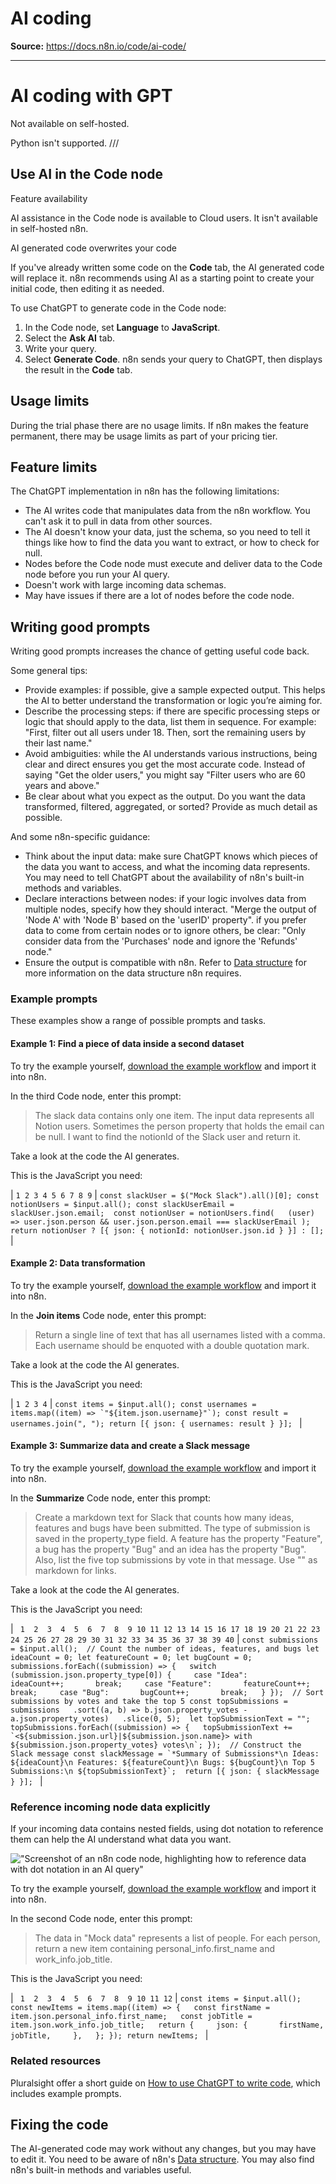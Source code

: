 # AI coding

**Source:** https://docs.n8n.io/code/ai-code/

---

# AI coding with GPT

Not available on self-hosted.

Python isn't supported.
///

## Use AI in the Code node

Feature availability

AI assistance in the Code node is available to Cloud users. It isn't available in self-hosted n8n.

AI generated code overwrites your code

If you've already written some code on the **Code** tab, the AI generated code will replace it. n8n recommends using AI as a starting point to create your initial code, then editing it as needed.

To use ChatGPT to generate code in the Code node:

1. In the Code node, set **Language** to **JavaScript**.
2. Select the **Ask AI** tab.
3. Write your query.
4. Select **Generate Code**. n8n sends your query to ChatGPT, then displays the result in the **Code** tab.

## Usage limits

During the trial phase there are no usage limits. If n8n makes the feature permanent, there may be usage limits as part of your pricing tier.

## Feature limits

The ChatGPT implementation in n8n has the following limitations:

- The AI writes code that manipulates data from the n8n workflow. You can't ask it to pull in data from other sources.
- The AI doesn't know your data, just the schema, so you need to tell it things like how to find the data you want to extract, or how to check for null.
- Nodes before the Code node must execute and deliver data to the Code node before you run your AI query.
- Doesn't work with large incoming data schemas.
- May have issues if there are a lot of nodes before the code node.

## Writing good prompts

Writing good prompts increases the chance of getting useful code back.

Some general tips:

- Provide examples: if possible, give a sample expected output. This helps the AI to better understand the transformation or logic you’re aiming for.
- Describe the processing steps: if there are specific processing steps or logic that should apply to the data, list them in sequence. For example: "First, filter out all users under 18. Then, sort the remaining users by their last name."
- Avoid ambiguities: while the AI understands various instructions, being clear and direct ensures you get the most accurate code. Instead of saying "Get the older users," you might say "Filter users who are 60 years and above."
- Be clear about what you expect as the output. Do you want the data transformed, filtered, aggregated, or sorted? Provide as much detail as possible.

And some n8n-specific guidance:

- Think about the input data: make sure ChatGPT knows which pieces of the data you want to access, and what the incoming data represents. You may need to tell ChatGPT about the availability of n8n's built-in methods and variables.
- Declare interactions between nodes: if your logic involves data from multiple nodes, specify how they should interact. "Merge the output of 'Node A' with 'Node B' based on the 'userID' property". if you prefer data to come from certain nodes or to ignore others, be clear: "Only consider data from the 'Purchases' node and ignore the 'Refunds' node."
- Ensure the output is compatible with n8n. Refer to [Data structure](../../data/data-structure/) for more information on the data structure n8n requires.

### Example prompts

These examples show a range of possible prompts and tasks.

#### Example 1: Find a piece of data inside a second dataset

To try the example yourself, [download the example workflow](../../_workflows/ai-code/find-a-piece-of-data.json) and import it into n8n.

In the third Code node, enter this prompt:

> The slack data contains only one item. The input data represents all Notion users. Sometimes the person property that holds the email can be null. I want to find the notionId of the Slack user and return it.

Take a look at the code the AI generates.

This is the JavaScript you need:

| ``` 1 2 3 4 5 6 7 8 9 ``` | ``` const slackUser = $("Mock Slack").all()[0]; const notionUsers = $input.all(); const slackUserEmail = slackUser.json.email;  const notionUser = notionUsers.find(   (user) => user.json.person && user.json.person.email === slackUserEmail );  return notionUser ? [{ json: { notionId: notionUser.json.id } }] : [];  ``` |

#### Example 2: Data transformation

To try the example yourself, [download the example workflow](../../_workflows/ai-code/data-transformation.json) and import it into n8n.

In the **Join items** Code node, enter this prompt:

> Return a single line of text that has all usernames listed with a comma. Each username should be enquoted with a double quotation mark.

Take a look at the code the AI generates.

This is the JavaScript you need:

| ``` 1 2 3 4 ``` | ``` const items = $input.all(); const usernames = items.map((item) => `"${item.json.username}"`); const result = usernames.join(", "); return [{ json: { usernames: result } }];  ``` |

#### Example 3: Summarize data and create a Slack message

To try the example yourself, [download the example workflow](../../_workflows/ai-code/summarize-data.json) and import it into n8n.

In the **Summarize** Code node, enter this prompt:

> Create a markdown text for Slack that counts how many ideas, features and bugs have been submitted. The type of submission is saved in the property_type field. A feature has the property "Feature", a bug has the property "Bug" and an idea has the property "Bug". Also, list the five top submissions by vote in that message. Use "" as markdown for links.

Take a look at the code the AI generates.

This is the JavaScript you need:

| ```  1  2  3  4  5  6  7  8  9 10 11 12 13 14 15 16 17 18 19 20 21 22 23 24 25 26 27 28 29 30 31 32 33 34 35 36 37 38 39 40 ``` | ``` const submissions = $input.all();  // Count the number of ideas, features, and bugs let ideaCount = 0; let featureCount = 0; let bugCount = 0;  submissions.forEach((submission) => {   switch (submission.json.property_type[0]) {     case "Idea":       ideaCount++;       break;     case "Feature":       featureCount++;       break;     case "Bug":       bugCount++;       break;   } });  // Sort submissions by votes and take the top 5 const topSubmissions = submissions   .sort((a, b) => b.json.property_votes - a.json.property_votes)   .slice(0, 5);  let topSubmissionText = ""; topSubmissions.forEach((submission) => {   topSubmissionText += `<${submission.json.url}|${submission.json.name}> with ${submission.json.property_votes} votes\n`; });  // Construct the Slack message const slackMessage = `*Summary of Submissions*\n Ideas: ${ideaCount}\n Features: ${featureCount}\n Bugs: ${bugCount}\n Top 5 Submissions:\n ${topSubmissionText}`;  return [{ json: { slackMessage } }];  ``` |

### Reference incoming node data explicitly

If your incoming data contains nested fields, using dot notation to reference them can help the AI understand what data you want.

!["Screenshot of an n8n code node, highlighting how to reference data with dot notation in an AI query"](../../_images/code/ai-code/reference-data-dot-notation.png)

To try the example yourself, [download the example workflow](../../_workflows/ai-code/reference-incoming-data-explicitly.json) and import it into n8n.

In the second Code node, enter this prompt:

> The data in "Mock data" represents a list of people. For each person, return a new item containing personal_info.first_name and work_info.job_title.

This is the JavaScript you need:

| ```  1  2  3  4  5  6  7  8  9 10 11 12 ``` | ``` const items = $input.all(); const newItems = items.map((item) => {   const firstName = item.json.personal_info.first_name;   const jobTitle = item.json.work_info.job_title;   return {     json: {       firstName,       jobTitle,     },   }; }); return newItems;  ``` |

### Related resources

Pluralsight offer a short guide on [How to use ChatGPT to write code](https://www.pluralsight.com/blog/software-development/how-use-chatgpt-programming-coding), which includes example prompts.

## Fixing the code

The AI-generated code may work without any changes, but you may have to edit it. You need to be aware of n8n's [Data structure](../../data/data-structure/). You may also find n8n's built-in methods and variables useful.
